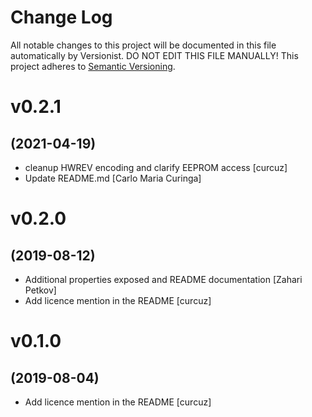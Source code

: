 # Change Log

All notable changes to this project will be documented in this file
automatically by Versionist. DO NOT EDIT THIS FILE MANUALLY!
This project adheres to [Semantic Versioning](http://semver.org/).

# v0.2.1
## (2021-04-19)

* cleanup HWREV encoding and clarify EEPROM access [curcuz]
* Update README.md [Carlo Maria Curinga]

# v0.2.0
## (2019-08-12)

* Additional properties exposed and README documentation [Zahari Petkov]
* Add licence mention in the README [curcuz]

# v0.1.0
## (2019-08-04)

* Add licence mention in the README [curcuz]
